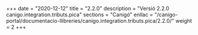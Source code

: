 +++
date        = "2020-12-12"
title       = "2.2.0"
description = "Versió 2.2.0 canigo.integration.tributs.pica"
sections    = "Canigó"
enllac		= "/canigo-portal/documentacio-llibreries/canigo.integration.tributs.pica/2.2.0/"
weight		= 2
+++
